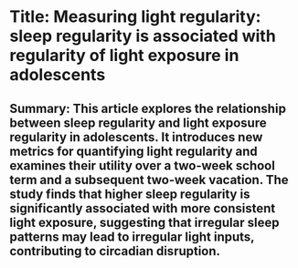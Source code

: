 # Title: Measuring light regularity: sleep regularity is associated with regularity of light exposure in adolescents

## Summary: This article explores the relationship between sleep regularity and light exposure regularity in adolescents. It introduces new metrics for quantifying light regularity and examines their utility over a two-week school term and a subsequent two-week vacation. The study finds that higher sleep regularity is significantly associated with more consistent light exposure, suggesting that irregular sleep patterns may lead to irregular light inputs, contributing to circadian disruption.